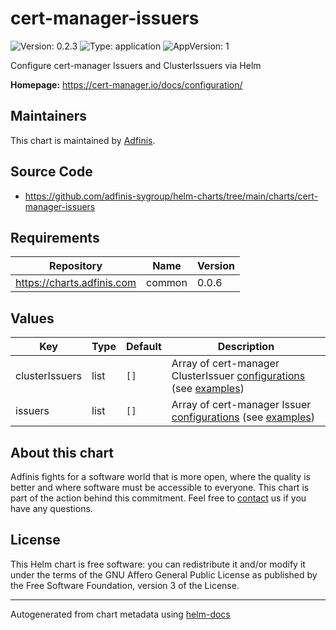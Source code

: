 # cert-manager-issuers

![Version: 0.2.3](https://img.shields.io/badge/Version-0.2.3-informational?style=flat-square) ![Type: application](https://img.shields.io/badge/Type-application-informational?style=flat-square) ![AppVersion: 1](https://img.shields.io/badge/AppVersion-1-informational?style=flat-square)

Configure cert-manager Issuers and ClusterIssuers via Helm

**Homepage:** <https://cert-manager.io/docs/configuration/>

## Maintainers
This chart is maintained by [Adfinis](https://adfinis.com/?pk_campaign=github&pk_kwd=helm-charts).

## Source Code

* <https://github.com/adfinis-sygroup/helm-charts/tree/main/charts/cert-manager-issuers>

## Requirements

| Repository | Name | Version |
|------------|------|---------|
| https://charts.adfinis.com | common | 0.0.6 |

## Values

| Key | Type | Default | Description |
|-----|------|---------|-------------|
| clusterIssuers | list | `[]` | Array of cert-manager ClusterIssuer [configurations](https://cert-manager.io/docs/configuration/) (see [examples](./examples/)) |
| issuers | list | `[]` | Array of cert-manager Issuer [configurations](https://cert-manager.io/docs/configuration/) (see [examples](./examples/)) |

## About this chart

Adfinis fights for a software world that is more open, where the quality is
better and where software must be accessible to everyone. This chart
is part of the action behind this commitment. Feel free to
[contact](https://adfinis.com/kontakt/?pk_campaign=github&pk_kwd=helm-charts)
us if you have any questions.

## License

This Helm chart is free software: you can redistribute it and/or modify it under the terms
of the GNU Affero General Public License as published by the Free Software Foundation,
version 3 of the License.

----------------------------------------------
Autogenerated from chart metadata using [helm-docs](https://github.com/norwoodj/helm-docs/)
